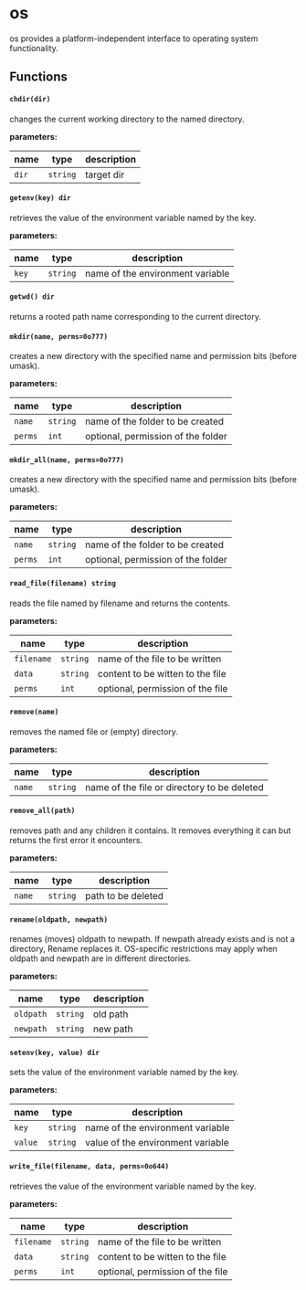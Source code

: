# os
os provides a platform-independent interface to operating system functionality.

## Functions

#### `chdir(dir)`
changes the current working directory to the named directory.

**parameters:**

| name | type | description |
|------|------|-------------|
| `dir` | `string` | target dir |


#### `getenv(key) dir`
retrieves the value of the environment variable named by the key.

**parameters:**

| name | type | description |
|------|------|-------------|
| `key` | `string` | name of the environment variable |


#### `getwd() dir`
returns a rooted path name corresponding to the current directory.

#### `mkdir(name, perms=0o777)`
creates a new directory with the specified name and permission bits (before umask).

**parameters:**

| name | type | description |
|------|------|-------------|
| `name` | `string` | name of the folder to be created |
| `perms` | `int` | optional, permission of the folder |


#### `mkdir_all(name, perms=0o777)`
creates a new directory with the specified name and permission bits (before umask).

**parameters:**

| name | type | description |
|------|------|-------------|
| `name` | `string` | name of the folder to be created |
| `perms` | `int` | optional, permission of the folder |


#### `read_file(filename) string`
reads the file named by filename and returns the contents.

**parameters:**

| name | type | description |
|------|------|-------------|
| `filename` | `string` | name of the file to be written |
| `data` | `string` | content to be witten to the file |
| `perms` | `int` | optional, permission of the file |


#### `remove(name)`
removes the named file or (empty) directory.

**parameters:**

| name | type | description |
|------|------|-------------|
| `name` | `string` | name of the file or directory to be deleted |


#### `remove_all(path)`
removes path and any children it contains. It removes everything it can but returns the first error it encounters.

**parameters:**

| name | type | description |
|------|------|-------------|
| `name` | `string` | path to be deleted |


#### `rename(oldpath, newpath)`
renames (moves) oldpath to newpath. If newpath already exists and is not a directory, Rename replaces it. OS-specific restrictions may apply when oldpath and newpath are in different directories.

**parameters:**

| name | type | description |
|------|------|-------------|
| `oldpath` | `string` | old path |
| `newpath` | `string` | new path |


#### `setenv(key, value) dir`
sets the value of the environment variable named by the key.

**parameters:**

| name | type | description |
|------|------|-------------|
| `key` | `string` | name of the environment variable |
| `value` | `string` | value of the environment variable |


#### `write_file(filename, data, perms=0o644)`
retrieves the value of the environment variable named by the key.

**parameters:**

| name | type | description |
|------|------|-------------|
| `filename` | `string` | name of the file to be written |
| `data` | `string` | content to be witten to the file |
| `perms` | `int` | optional, permission of the file |


